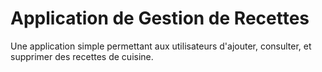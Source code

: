 # Application de Gestion de Recettes

Une application simple permettant aux utilisateurs d'ajouter, consulter, et supprimer des recettes de cuisine.
